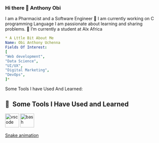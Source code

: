 ### Hi there 👋 Anthony Obi
I am a Pharmacist and a Software Engineer 
🔭 I am currently working on C programming Language
I am passionate about learning and sharing problems.
🌱 I’m currently a student at Alx Africa

```yaml
* A Lttle Bit About Me
Name: Obi Anthony Uchenna
Fields Of Interest: 
[
"Web development",
"Data Science",
"UI/UX",
"Digital Marketing",
"DevOps",
]*
```
Some Tools I have Used And Learned:
<h2> 🚀 &nbsp;Some Tools I Have Used and Learned</h2>
<p align="left">
<img src="https://cdn.jsdelivr.net/gh/devicons/devicon/icons/vscode/vscode-original.svg" alt="vscode" width="45" height="45"/>
<img src="https://cdn.jsdelivr.net/gh/devicons/devicon/icons/bash/bash-original.svg" alt="bash" width="45" height="45"/>
</p>

[Snake animation](https://github.com/Megagig/Megagig/blob/output/github-contribution-grid-snake.svg)

<!--
**Megagig/Megagig** is a ✨ _special_ ✨ repository because its `README.md` (this file) appears on your GitHub profile.

Here are some ideas to get you started:

- 🔭 I’m currently working on ...
- 🌱 I’m currently learning ...
- 👯 I’m looking to collaborate on ...
- 🤔 I’m looking for help with ...
- 💬 Ask me about ...
- 📫 How to reach me: ...
- 😄 Pronouns: ...
- ⚡ Fun fact: ...
-->
